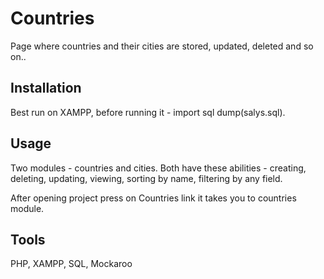 # Countries

Page where countries and their cities are stored, updated, deleted and so on..

## Installation

Best run on XAMPP, before running it - import sql dump(salys.sql).


## Usage
Two modules - countries and cities. 
Both have these abilities - creating, deleting, updating, viewing, sorting by name, filtering by any field.

After opening project press on Countries link it takes you to countries module.



## Tools
PHP, XAMPP, SQL, Mockaroo
